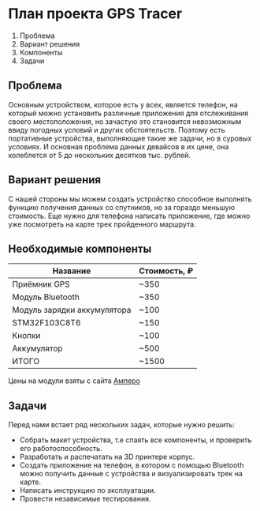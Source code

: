 # План проекта GPS Tracer 

1. Проблема 
2. Вариант решения
3. Компоненты 
4. Задачи


## Проблема 

Основным устройством, которое есть у всех, является телефон, на который можно 
установить различные приложения для отслеживания своего местоположения, но зачастую это 
становится невозможным ввиду погодных условий и других обстоятельств. Поэтому есть 
портативные устройства, выполняющие такие же задачи, но в суровых условиях. И основная 
проблема данных девайсов в их цене, она колеблется от 5 до нескольких десятков тыс. 
рублей.

## Вариант решения

С нашей стороны мы можем создать устройство способное выполнять функцию получения
данных со спутников, но за гораздо меньшую стоимость. Еще нужно для телефона написать 
приложение, где можно уже посмотреть на карте трек пройденного маршрута.


## Необходимые компоненты

| Название          | Стоимость, ₽ |
|-------------------|--------------|
| Приёмник GPS      | ~350         |
| Модуль Bluetooth  | ~350         |
| Модуль зарядки аккумулятора| ~100|
| STM32F103C8T6     | ~150         |
| Кнопки            | ~100         |
| Аккумулятор       | ~500         |
| ИТОГО             | ~1500        |

Цены на модули взяты с сайта [Амперо](https://ampero.ru/)

## Задачи

Перед нами встает ряд нескольких задач, которые нужно решить:
- Собрать макет устройства, т.е спаять все компоненты, и проверить его работоспособность.
- Разработать и распечатать на 3D принтере корпус.
- Создать приложение на телефон, в котором с помощью Bluetooth можно получить данные 
с устройства и визуализировать трек на карте.
- Написать инструкцию по эксплуатации.
- Провести независимые тестирования.

